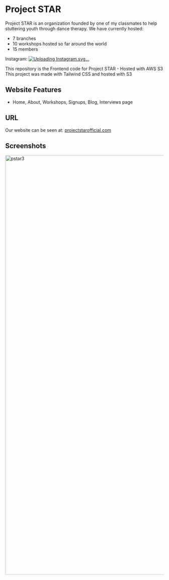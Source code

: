 # Project STAR
Project STAR is an organization founded by one of my classmates to help stuttering youth through dance therapy.
We have currently hosted:
* 7 branches
* 10 workshops hosted so far around the world
* 15 members

Instagram:
<a href="https://www.instagram.com/projectstar_official/">
![Uploading Instagr<?xml version="1.0" ?><!DOCTYPE svg  PUBLIC '-//W3C//DTD SVG 1.1//EN'  'http://www.w3.org/Graphics/SVG/1.1/DTD/svg11.dtd'><svg enable-background="new 0 0 50 50" id="Layer_1" version="1.1" viewBox="0 0 50 50" xml:space="preserve" xmlns="http://www.w3.org/2000/svg" xmlns:xlink="http://www.w3.org/1999/xlink"><g><g id="Background_1_"><radialGradient cx="51.9924" cy="13.5086" gradientTransform="matrix(5.660332e-002 -1.08 0.918 4.811314e-002 -5.988 520.5566)" gradientUnits="userSpaceOnUse" id="SVGID_1_" r="684.4449"><stop offset="0" style="stop-color:#FED576"/><stop offset="0.2634" style="stop-color:#F47133"/><stop offset="0.6091" style="stop-color:#BC3081"/><stop offset="1" style="stop-color:#4C63D2"/></radialGradient><path d="M0,249.5v13.8C3.6,395.7,110.2,502,237.1,512h39C403.7,501.9,508.5,394.7,512,263.1v-13.6    C508.5,115.6,400.1,7,269.4,0.3C128.8-6.8,3.9,106,0,249.5z" fill="url(#SVGID_1_)"/></g><g id="Symbol"><g><path d="M257.2,128.6c40.8,0,45.6,0.1,61.8,0.9c14.9,0.6,22.9,3.2,28.3,5.3c7.1,2.8,12.2,6.2,17.5,11.6     c5.3,5.4,8.7,10.6,11.5,17.8c2.1,5.5,4.5,13.7,5.3,28.9c0.8,16.4,0.9,21.3,0.9,62.8s-0.1,46.4-0.9,62.8     c-0.6,15.1-3.1,23.4-5.3,28.9c-2.8,7.2-6.1,12.4-11.5,17.8c-5.3,5.4-10.4,8.8-17.5,11.6c-5.4,2.2-13.5,4.7-28.3,5.3     c-16.1,0.8-21,0.9-61.8,0.9s-45.6-0.1-61.8-0.9c-14.9-0.6-22.9-3.2-28.3-5.3c-7.1-2.8-12.2-6.2-17.5-11.6s-8.7-10.6-11.5-17.8     c-2.1-5.5-4.5-13.7-5.3-28.9c-0.8-16.4-0.9-21.3-0.9-62.8s0.1-46.4,0.9-62.8c0.6-15.1,3.1-23.4,5.3-28.9     c2.8-7.2,6.1-12.4,11.5-17.8c5.3-5.4,10.4-8.8,17.5-11.6c5.4-2.2,13.5-4.7,28.3-5.3C211.5,128.8,216.4,128.6,257.2,128.6      M257.2,100.6c-41.5,0-46.7,0.2-62.9,1s-27.4,3.4-37.1,7.2c-10.1,4-18.6,9.3-27,18c-8.5,8.7-13.7,17.3-17.6,27.6     c-3.8,9.8-6.4,21.2-7.1,37.7c-0.8,16.5-0.9,21.8-0.9,64s0.2,47.5,0.9,64c0.8,16.5,3.4,27.8,7.1,37.7c3.9,10.2,9.1,18.9,17.6,27.6     s17,14,27,18c9.7,3.9,20.9,6.5,37.1,7.2c16.3,0.8,21.5,1,62.9,1s46.7-0.2,62.9-1c16.2-0.8,27.4-3.4,37.1-7.2     c10.1-4,18.6-9.3,27-18c8.5-8.7,13.7-17.3,17.6-27.6c3.8-9.8,6.4-21.2,7.1-37.7c0.8-16.5,0.9-21.8,0.9-64s-0.2-47.5-0.9-64     c-0.8-16.5-3.4-27.8-7.1-37.7c-3.9-10.2-9.1-18.9-17.6-27.6s-17-14-27-18c-9.7-3.9-20.9-6.5-37.1-7.2     C303.9,100.8,298.6,100.6,257.2,100.6L257.2,100.6z" fill="#FFFFFF"/><path d="M257.2,176.2c-43.4,0-78.4,35.7-78.4,79.8s35.1,79.8,78.4,79.8s78.4-35.7,78.4-79.8     S300.5,176.2,257.2,176.2z M257.2,307.8c-28.1,0-50.9-23.1-50.9-51.8s22.8-51.8,50.9-51.8s50.9,23.1,50.9,51.8     C308.1,284.7,285.3,307.8,257.2,307.8z" fill="#FFFFFF"/><ellipse cx="338.7" cy="173" fill="#FFFFFF" rx="18.3" ry="18.6"/></g></g></g></svg>am.svg…]()
</a>

This repository is the Frontend code for Project STAR - Hosted with AWS S3
This project was made with Tailwind CSS and hosted with S3

## Website Features
* Home, About, Workshops, Signups, Blog, Interviews page

## URL
Our website can be seen at:
<a href="projectstarofficial.com">projectstarofficial.com</a>

## Screenshots
<img width="1331" alt="pstar3" src="https://github.com/Andrewzekid/Project_STAR_frontend/assets/79450923/94485390-9994-4d3d-9257-50bfd4140fcb">
